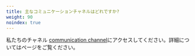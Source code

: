 ```yaml
---
title: 主なコミュニケーションチャネルはどれですか?
weight: 90
noindex: true
---
```


私たちのチャネル [communication channel](/community/comms/)にアクセスしてください。詳細についてはページをご覧ください。
